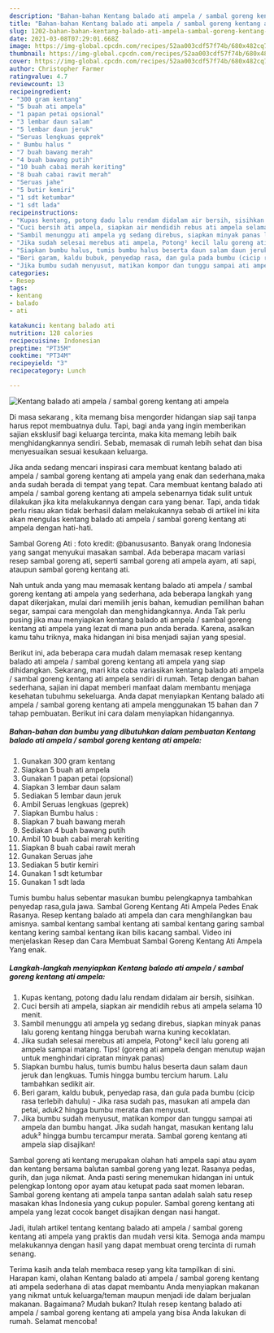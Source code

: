 ```yaml
---
description: "Bahan-bahan Kentang balado ati ampela / sambal goreng kentang ati ampela Sederhana Untuk Jualan"
title: "Bahan-bahan Kentang balado ati ampela / sambal goreng kentang ati ampela Sederhana Untuk Jualan"
slug: 1202-bahan-bahan-kentang-balado-ati-ampela-sambal-goreng-kentang-ati-ampela-sederhana-untuk-jualan
date: 2021-03-08T07:29:01.668Z
image: https://img-global.cpcdn.com/recipes/52aa003cdf57f74b/680x482cq70/kentang-balado-ati-ampela-sambal-goreng-kentang-ati-ampela-foto-resep-utama.jpg
thumbnail: https://img-global.cpcdn.com/recipes/52aa003cdf57f74b/680x482cq70/kentang-balado-ati-ampela-sambal-goreng-kentang-ati-ampela-foto-resep-utama.jpg
cover: https://img-global.cpcdn.com/recipes/52aa003cdf57f74b/680x482cq70/kentang-balado-ati-ampela-sambal-goreng-kentang-ati-ampela-foto-resep-utama.jpg
author: Christopher Farmer
ratingvalue: 4.7
reviewcount: 13
recipeingredient:
- "300 gram kentang"
- "5 buah ati ampela"
- "1 papan petai opsional"
- "3 lembar daun salam"
- "5 lembar daun jeruk"
- "Seruas lengkuas geprek"
- " Bumbu halus "
- "7 buah bawang merah"
- "4 buah bawang putih"
- "10 buah cabai merah keriting"
- "8 buah cabai rawit merah"
- "Seruas jahe"
- "5 butir kemiri"
- "1 sdt ketumbar"
- "1 sdt lada"
recipeinstructions:
- "Kupas kentang, potong dadu lalu rendam didalam air bersih, sisihkan."
- "Cuci bersih ati ampela, siapkan air mendidih rebus ati ampela selama 10 menit."
- "Sambil menunggu ati ampela yg sedang direbus, siapkan minyak panas lalu goreng kentang hingga berubah warna kuning kecoklatan."
- "Jika sudah selesai merebus ati ampela, Potong² kecil lalu goreng ati ampela sampai matang. Tips! (goreng ati ampela dengan menutup wajan untuk menghindari cipratan minyak panas)"
- "Siapkan bumbu halus, tumis bumbu halus beserta daun salam daun jeruk dan lengkuas. Tumis hingga bumbu tercium harum. Lalu tambahkan sedikit air."
- "Beri garam, kaldu bubuk, penyedap rasa, dan gula pada bumbu (cicip rasa terlebih dahulu) Jika rasa sudah pas, masukan ati ampela dan petai, aduk2 hingga bumbu merata dan menyusut."
- "Jika bumbu sudah menyusut, matikan kompor dan tunggu sampai ati ampela dan bumbu hangat. Jika sudah hangat, masukan kentang lalu aduk² hingga bumbu tercampur merata. Sambal goreng kentang ati ampela siap disajikan!"
categories:
- Resep
tags:
- kentang
- balado
- ati

katakunci: kentang balado ati 
nutrition: 128 calories
recipecuisine: Indonesian
preptime: "PT35M"
cooktime: "PT34M"
recipeyield: "3"
recipecategory: Lunch

---
```



![Kentang balado ati ampela / sambal goreng kentang ati ampela](https://img-global.cpcdn.com/recipes/52aa003cdf57f74b/680x482cq70/kentang-balado-ati-ampela-sambal-goreng-kentang-ati-ampela-foto-resep-utama.jpg)

Di masa  sekarang , kita memang bisa mengorder hidangan siap saji tanpa harus repot membuatnya dulu. Tapi, bagi anda yang ingin memberikan sajian eksklusif bagi keluarga tercinta, maka kita memang lebih baik menghidangkannya sendiri. Sebab, memasak di rumah lebih sehat dan bisa menyesuaikan sesuai kesukaan keluarga.

Jika anda sedang mencari inspirasi cara membuat kentang balado ati ampela / sambal goreng kentang ati ampela yang enak dan sederhana,maka anda sudah berada di tempat yang tepat. Cara membuat kentang balado ati ampela / sambal goreng kentang ati ampela  sebenarnya tidak sulit untuk dilakukan jika kita melakukannya dengan cara yang benar. Tapi, anda tidak perlu risau akan tidak berhasil dalam melakukannya 
sebab di artikel ini kita akan mengulas kentang balado ati ampela / sambal goreng kentang ati ampela dengan hati-hati.  

Sambal Goreng Ati : foto kredit: @banususanto. Banyak orang Indonesia yang sangat menyukui masakan sambal. Ada beberapa macam variasi resep sambal goreng ati, seperti sambal goreng ati ampela ayam, ati sapi, ataupun sambal goreng kentang ati.

Nah untuk anda yang mau memasak kentang balado ati ampela / sambal goreng kentang ati ampela yang sederhana, ada beberapa langkah yang dapat dikerjakan, mulai dari memilih jenis bahan, kemudian pemilihan bahan segar, sampai cara mengolah dan menghidangkannya. Anda Tak perlu pusing jika mau menyiapkan kentang balado ati ampela / sambal goreng kentang ati ampela yang lezat di mana pun anda berada. Karena, asalkan kamu  tahu triknya, maka hidangan ini bisa menjadi sajian yang spesial.

Berikut ini, ada beberapa cara mudah dalam memasak resep kentang balado ati ampela / sambal goreng kentang ati ampela yang siap dihidangkan. Sekarang, mari kita coba variasikan kentang balado ati ampela / sambal goreng kentang ati ampela sendiri di rumah. Tetap dengan bahan sederhana, sajian ini dapat memberi manfaat dalam membantu menjaga kesehatan tubuhmu sekeluarga. Anda dapat menyiapkan Kentang balado ati ampela / sambal goreng kentang ati ampela menggunakan 15 bahan dan 7 tahap pembuatan. Berikut ini cara dalam menyiapkan hidangannya.

<!--inarticleads1-->

##### Bahan-bahan dan bumbu yang dibutuhkan dalam pembuatan Kentang balado ati ampela / sambal goreng kentang ati ampela:

1. Gunakan 300 gram kentang
1. Siapkan 5 buah ati ampela
1. Gunakan 1 papan petai (opsional)
1. Siapkan 3 lembar daun salam
1. Sediakan 5 lembar daun jeruk
1. Ambil Seruas lengkuas (geprek)
1. Siapkan  Bumbu halus :
1. Siapkan 7 buah bawang merah
1. Sediakan 4 buah bawang putih
1. Ambil 10 buah cabai merah keriting
1. Siapkan 8 buah cabai rawit merah
1. Gunakan Seruas jahe
1. Sediakan 5 butir kemiri
1. Gunakan 1 sdt ketumbar
1. Gunakan 1 sdt lada


Tumis bumbu halus sebentar masukan bumbu pelengkapnya tambahkan penyedap rasa,gula jawa. Sambal Goreng Kentang Ati Ampela Pedes Enak Rasanya. Resep kentang balado ati ampela dan cara menghilangkan bau amisnya. sambal kentang sambal kentang ati sambal kentang garing sambal kentang kering sambal kentang ikan bilis kacang sambal. Video ini menjelaskan Resep dan Cara Membuat Sambal Goreng Kentang Ati Ampela Yang enak. 

<!--inarticleads2-->

##### Langkah-langkah menyiapkan Kentang balado ati ampela / sambal goreng kentang ati ampela:

1. Kupas kentang, potong dadu lalu rendam didalam air bersih, sisihkan.
1. Cuci bersih ati ampela, siapkan air mendidih rebus ati ampela selama 10 menit.
1. Sambil menunggu ati ampela yg sedang direbus, siapkan minyak panas lalu goreng kentang hingga berubah warna kuning kecoklatan.
1. Jika sudah selesai merebus ati ampela, Potong² kecil lalu goreng ati ampela sampai matang. Tips! (goreng ati ampela dengan menutup wajan untuk menghindari cipratan minyak panas)
1. Siapkan bumbu halus, tumis bumbu halus beserta daun salam daun jeruk dan lengkuas. Tumis hingga bumbu tercium harum. Lalu tambahkan sedikit air.
1. Beri garam, kaldu bubuk, penyedap rasa, dan gula pada bumbu (cicip rasa terlebih dahulu) - Jika rasa sudah pas, masukan ati ampela dan petai, aduk2 hingga bumbu merata dan menyusut.
1. Jika bumbu sudah menyusut, matikan kompor dan tunggu sampai ati ampela dan bumbu hangat. Jika sudah hangat, masukan kentang lalu aduk² hingga bumbu tercampur merata. Sambal goreng kentang ati ampela siap disajikan!


Sambal goreng ati kentang merupakan olahan hati ampela sapi atau ayam dan kentang bersama balutan sambal goreng yang lezat. Rasanya pedas, gurih, dan juga nikmat. Anda pasti sering menemukan hidangan ini untuk pelengkap lontong opor ayam atau ketupat pada saat momen lebaran. Sambal goreng kentang ati ampela tanpa santan adalah salah satu resep masakan khas Indonesia yang cukup populer. Sambal goreng kentang ati ampela yang lezat cocok banget disajikan dengan nasi hangat. 

Jadi, itulah artikel tentang  kentang balado ati ampela / sambal goreng kentang ati ampela  yang praktis dan mudah versi kita. Semoga anda mampu melakukannya dengan hasil yang dapat membuat oreng tercinta di rumah senang. 

Terima kasih anda telah membaca resep yang kita tampilkan di sini. Harapan kami, olahan  Kentang balado ati ampela / sambal goreng kentang ati ampela sederhana di atas dapat membantu Anda menyiapkan makanan yang nikmat untuk keluarga/teman maupun menjadi ide dalam berjualan makanan. Bagaimana? Mudah bukan? Itulah resep kentang balado ati ampela / sambal goreng kentang ati ampela yang bisa Anda lakukan di rumah. Selamat mencoba!

